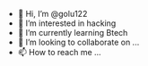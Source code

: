 - 👋 Hi, I’m @golu122
- 👀 I’m interested in hacking
- 🌱 I’m currently learning Btech
- 💞️ I’m looking to collaborate on ...
- 📫 How to reach me ...

<!---
golu122/golu122 is a ✨ special ✨ repository because its `README.md` (this file) appears on your GitHub profile.
You can click the Preview link to take a look at your changes.
--->
